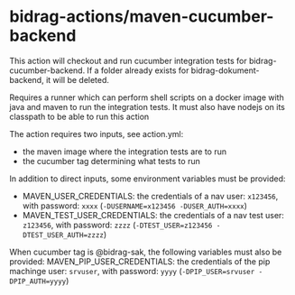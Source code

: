 # bidrag-actions/maven-cucumber-backend

This action will checkout and run cucumber integration tests for bidrag-cucumber-backend. If a folder already exists for bidrag-dokument-backend, it
will be deleted.

Requires a runner which can perform shell scripts on a docker image with java and maven to run the integration tests. It must also have nodejs on its
classpath to be able to run this action

The action requires two inputs, see action.yml:
- the maven image where the integration tests are to run
- the cucumber tag determining what tests to run

In addition to direct inputs, some environment variables must be provided:
- MAVEN_USER_CREDENTIALS: the credentials of a nav user: `x123456`, with password: `xxxx` (`-DUSERNAME=x123456 -DUSER_AUTH=xxxx`)
- MAVEN_TEST_USER_CREDENTIALS: the credentials of a nav test user: `z123456`, with password: `zzzz` (`-DTEST_USER=z123456 -DTEST_USER_AUTH=zzzz`)

When cucumber tag is @bidrag-sak, the following variables must also be provided:
MAVEN_PIP_USER_CREDENTIALS: the credentials of the pip machinge user: `srvuser`, with password: `yyyy` (`-DPIP_USER=srvuser -DPIP_AUTH=yyyy`)
